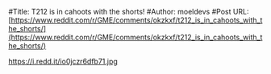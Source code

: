 #Title: T212 is in cahoots with the shorts!
#Author: moeldevs
#Post URL: [https://www.reddit.com/r/GME/comments/okzkxf/t212_is_in_cahoots_with_the_shorts/](https://www.reddit.com/r/GME/comments/okzkxf/t212_is_in_cahoots_with_the_shorts/)


https://i.redd.it/io0jczr6dfb71.jpg